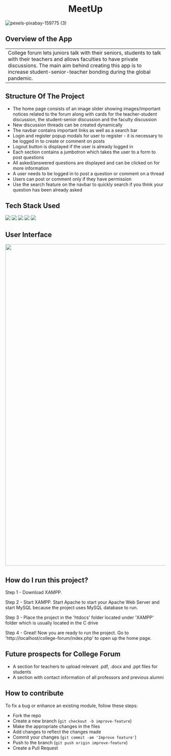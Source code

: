 <h1 align="center">
  MeetUp
</h1>

![pexels-pixabay-159775 (3)](https://user-images.githubusercontent.com/84087089/160887605-ddbc82b6-1601-481a-b32b-455fca9e36b3.jpg)

## Overview of the App

<table>
<tr>
<td>
   College forum lets juniors talk with their seniors, students to talk with their teachers and allows faculties to have private discussions. The main aim behind creating this app is to increase student-senior-teacher bonding during the global pandemic.
</td>
</tr>
</table>

## Structure Of The Project

- The home page consists of an image slider showing images/important notices related to the forum along with cards for the teacher-student discussion, the student-senior discussion and the faculty discussion
- New discussion threads can be created dynamically
- The navbar contains important links as well as a search bar
- Login and register popup modals for user to register - it is necessary to be logged in to create or comment on posts
- Logout button is displayed if the user is already logged in
- Each section contains a jumbotron which takes the user to a form to post questions
- All asked/answered questions are displayed and can be clicked on for more information
- A user needs to be logged in to post a question or comment on a thread 
- Users can post or comment only if they have permission 
- Use the search feature on the navbar to quickly search if you think your question has been already asked

## Tech Stack Used

<img src="https://img.shields.io/badge/html5%20-%2314354C.svg?&style=for-the-badge&logo=html5&logoColor=white"/> <img src="https://img.shields.io/badge/css3%20-%2314354C.svg?&style=for-the-badge&logo=css3&logoColor=white"/> <img src="https://img.shields.io/badge/bootstrap%20-%2314354C.svg?&style=for-the-badge&logo=bootstrap&logoColor=white"/> <img src="https://img.shields.io/badge/mysql%20-%2314354C.svg?&style=for-the-badge&logo=mysql&logoColor=white"/> <img src="https://img.shields.io/badge/php%20-%2314354C.svg?&style=for-the-badge&logo=php&logoColor=white"/>

## User Interface

<pre>
<img src="https://user-images.githubusercontent.com/84087089/164988541-498cf845-3666-41fd-982c-abd43482e579.PNG" width="1010"> <img src="https://user-images.githubusercontent.com/84087089/164988647-4af71edd-95b5-4b9f-b0d3-41e4ec289b28.PNG" width="1010"> <img src="https://user-images.githubusercontent.com/84087089/164988705-176b454f-8fdb-4b11-988b-a9ee23047739.PNG" width="1010"> <img src="https://user-images.githubusercontent.com/84087089/164988717-36094682-1b87-4165-a93c-a4a31fcd68eb.PNG" width="1010"> <img src="https://user-images.githubusercontent.com/84087089/164988728-f215cb18-fd7c-41e3-901a-ac5e6a1e69b6.PNG" width="1010"> <img src="https://user-images.githubusercontent.com/84087089/164988734-462aff9a-d872-4e64-837c-b225cb025346.PNG" width="1010"> <img src="https://user-images.githubusercontent.com/84087089/164988742-9d77b7fc-dabe-4330-a2a0-64746d3db3c8.PNG" width="1010"> <img src="https://user-images.githubusercontent.com/84087089/164988759-b89096a6-fea8-4f47-bb32-2e5ce2f03327.PNG" width="1010"> <img src="https://user-images.githubusercontent.com/84087089/164988770-9f1f771a-f201-4c47-baef-7e8816ea40d0.PNG" width="1010"> <img src="https://user-images.githubusercontent.com/84087089/164988777-e19603e7-57fb-4532-a744-af1ae25aa7ff.PNG" width="1010"> 
</pre>

## How do I run this project?

Step 1 - Download XAMPP.

Step 2 - Start XAMPP. Start Apache to start your Apache Web Server and start MySQL because the project uses MySQL database to run.

Step 3 - Place the project in the 'htdocs' folder located under 'XAMPP' folder which is usually located in the C drive

Step 4 - Great! Now you are ready to run the project. Go to 'http://localhost/college-forum/index.php' to open up the home page.

## Future prospects for College Forum

- A section for teachers to upload relevant .pdf, .docx and .ppt files for students
- A section with contact information of all professors and previous alumni 

## How to contribute

To fix a bug or enhance an existing module, follow these steps:

- Fork the repo
- Create a new branch (`git checkout -b improve-feature`)
- Make the appropriate changes in the files
- Add changes to reflect the changes made
- Commit your changes (`git commit -am 'Improve feature'`)
- Push to the branch (`git push origin improve-feature`)
- Create a Pull Request 
